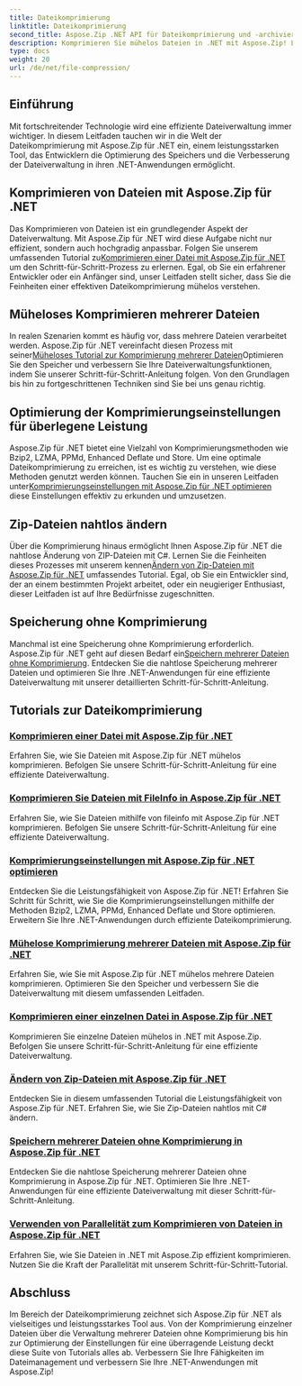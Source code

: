 ```yaml
---
title: Dateikomprimierung
linktitle: Dateikomprimierung
second_title: Aspose.Zip .NET API für Dateikomprimierung und -archivierung
description: Komprimieren Sie mühelos Dateien in .NET mit Aspose.Zip! Lernen Sie Schritt für Schritt die Dateiverwaltung mit den Methoden Bzip2, LZMA, PPMd, Deflate und Store für optimale Komprimierungseinstellungen.
type: docs
weight: 20
url: /de/net/file-compression/
---
```


## Einführung

Mit fortschreitender Technologie wird eine effiziente Dateiverwaltung immer wichtiger. In diesem Leitfaden tauchen wir in die Welt der Dateikomprimierung mit Aspose.Zip für .NET ein, einem leistungsstarken Tool, das Entwicklern die Optimierung des Speichers und die Verbesserung der Dateiverwaltung in ihren .NET-Anwendungen ermöglicht.

## Komprimieren von Dateien mit Aspose.Zip für .NET
 Das Komprimieren von Dateien ist ein grundlegender Aspekt der Dateiverwaltung. Mit Aspose.Zip für .NET wird diese Aufgabe nicht nur effizient, sondern auch hochgradig anpassbar. Folgen Sie unserem umfassenden Tutorial zu[Komprimieren einer Datei mit Aspose.Zip für .NET](./compress-file/) um den Schritt-für-Schritt-Prozess zu erlernen. Egal, ob Sie ein erfahrener Entwickler oder ein Anfänger sind, unser Leitfaden stellt sicher, dass Sie die Feinheiten einer effektiven Dateikomprimierung mühelos verstehen.

## Müheloses Komprimieren mehrerer Dateien
 In realen Szenarien kommt es häufig vor, dass mehrere Dateien verarbeitet werden. Aspose.Zip für .NET vereinfacht diesen Prozess mit seiner[Müheloses Tutorial zur Komprimierung mehrerer Dateien](./compress-multiple-files/)Optimieren Sie den Speicher und verbessern Sie Ihre Dateiverwaltungsfunktionen, indem Sie unserer Schritt-für-Schritt-Anleitung folgen. Von den Grundlagen bis hin zu fortgeschrittenen Techniken sind Sie bei uns genau richtig.

## Optimierung der Komprimierungseinstellungen für überlegene Leistung
 Aspose.Zip für .NET bietet eine Vielzahl von Komprimierungsmethoden wie Bzip2, LZMA, PPMd, Enhanced Deflate und Store. Um eine optimale Dateikomprimierung zu erreichen, ist es wichtig zu verstehen, wie diese Methoden genutzt werden können. Tauchen Sie ein in unseren Leitfaden unter[Komprimierungseinstellungen mit Aspose.Zip für .NET optimieren](./optimizing-compression-settings/) diese Einstellungen effektiv zu erkunden und umzusetzen.

## Zip-Dateien nahtlos ändern
 Über die Komprimierung hinaus ermöglicht Ihnen Aspose.Zip für .NET die nahtlose Änderung von ZIP-Dateien mit C#. Lernen Sie die Feinheiten dieses Prozesses mit unserem kennen[Ändern von Zip-Dateien mit Aspose.Zip für .NET](./modifying-zip-files/) umfassendes Tutorial. Egal, ob Sie ein Entwickler sind, der an einem bestimmten Projekt arbeitet, oder ein neugieriger Enthusiast, dieser Leitfaden ist auf Ihre Bedürfnisse zugeschnitten.

## Speicherung ohne Komprimierung
Manchmal ist eine Speicherung ohne Komprimierung erforderlich. Aspose.Zip für .NET geht auf diesen Bedarf ein[Speichern mehrerer Dateien ohne Komprimierung](./store-multiple-files-no-compression/). Entdecken Sie die nahtlose Speicherung mehrerer Dateien und optimieren Sie Ihre .NET-Anwendungen für eine effiziente Dateiverwaltung mit unserer detaillierten Schritt-für-Schritt-Anleitung.

## Tutorials zur Dateikomprimierung
### [Komprimieren einer Datei mit Aspose.Zip für .NET](./compress-file/)
Erfahren Sie, wie Sie Dateien mit Aspose.Zip für .NET mühelos komprimieren. Befolgen Sie unsere Schritt-für-Schritt-Anleitung für eine effiziente Dateiverwaltung.
### [Komprimieren Sie Dateien mit FileInfo in Aspose.Zip für .NET](./compress-files-fileinfo/)
Erfahren Sie, wie Sie Dateien mithilfe von fileinfo mit Aspose.Zip für .NET komprimieren. Befolgen Sie unsere Schritt-für-Schritt-Anleitung für eine effiziente Dateiverwaltung.
### [Komprimierungseinstellungen mit Aspose.Zip für .NET optimieren](./optimizing-compression-settings/)
Entdecken Sie die Leistungsfähigkeit von Aspose.Zip für .NET! Erfahren Sie Schritt für Schritt, wie Sie die Komprimierungseinstellungen mithilfe der Methoden Bzip2, LZMA, PPMd, Enhanced Deflate und Store optimieren. Erweitern Sie Ihre .NET-Anwendungen durch effiziente Dateikomprimierung.
### [Mühelose Komprimierung mehrerer Dateien mit Aspose.Zip für .NET](./compress-multiple-files/)
Erfahren Sie, wie Sie mit Aspose.Zip für .NET mühelos mehrere Dateien komprimieren. Optimieren Sie den Speicher und verbessern Sie die Dateiverwaltung mit diesem umfassenden Leitfaden.
### [Komprimieren einer einzelnen Datei in Aspose.Zip für .NET](./compress-single-file/)
Komprimieren Sie einzelne Dateien mühelos in .NET mit Aspose.Zip. Befolgen Sie unsere Schritt-für-Schritt-Anleitung für eine effiziente Dateiverwaltung.
### [Ändern von Zip-Dateien mit Aspose.Zip für .NET](./modifying-zip-files/)
Entdecken Sie in diesem umfassenden Tutorial die Leistungsfähigkeit von Aspose.Zip für .NET. Erfahren Sie, wie Sie Zip-Dateien nahtlos mit C# ändern.
### [Speichern mehrerer Dateien ohne Komprimierung in Aspose.Zip für .NET](./store-multiple-files-no-compression/)
Entdecken Sie die nahtlose Speicherung mehrerer Dateien ohne Komprimierung in Aspose.Zip für .NET. Optimieren Sie Ihre .NET-Anwendungen für eine effiziente Dateiverwaltung mit dieser Schritt-für-Schritt-Anleitung.
### [Verwenden von Parallelität zum Komprimieren von Dateien in Aspose.Zip für .NET](./using-parallelism-compress-files/)
Erfahren Sie, wie Sie Dateien in .NET mit Aspose.Zip effizient komprimieren. Nutzen Sie die Kraft der Parallelität mit unserem Schritt-für-Schritt-Tutorial.

## Abschluss
Im Bereich der Dateikomprimierung zeichnet sich Aspose.Zip für .NET als vielseitiges und leistungsstarkes Tool aus. Von der Komprimierung einzelner Dateien über die Verwaltung mehrerer Dateien ohne Komprimierung bis hin zur Optimierung der Einstellungen für eine überragende Leistung deckt diese Suite von Tutorials alles ab. Verbessern Sie Ihre Fähigkeiten im Dateimanagement und verbessern Sie Ihre .NET-Anwendungen mit Aspose.Zip!